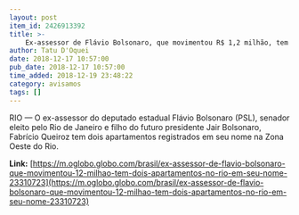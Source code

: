 ```yaml
---
layout: post
item_id: 2426913392
title: >-
    Ex-assessor de Flávio Bolsonaro, que movimentou R$ 1,2 milhão, tem dois apartamentos no Rio em seu nome
author: Tatu D'Oquei
date: 2018-12-17 10:57:00
pub_date: 2018-12-17 10:57:00
time_added: 2018-12-19 23:48:22
category: avisamos
tags: []
---
```


RIO — O ex-assessor do deputado estadual Flávio Bolsonaro (PSL), senador eleito pelo Rio de Janeiro e filho do futuro presidente Jair Bolsonaro, Fabrício Queiroz tem dois apartamentos registrados em seu nome na Zona Oeste do Rio.

**Link:** [https://m.oglobo.globo.com/brasil/ex-assessor-de-flavio-bolsonaro-que-movimentou-12-milhao-tem-dois-apartamentos-no-rio-em-seu-nome-23310723](https://m.oglobo.globo.com/brasil/ex-assessor-de-flavio-bolsonaro-que-movimentou-12-milhao-tem-dois-apartamentos-no-rio-em-seu-nome-23310723)

